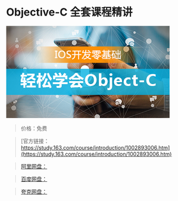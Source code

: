 # Objective-C 全套课程精讲

![img](../../../assets/study163/free/3ca64a6d-e132-436f-8323-8fc608c820ff.jpg)

> 价格：免费

> [官方链接：https://study.163.com/course/introduction/1002893006.htm](https://study.163.com/course/introduction/1002893006.htm)

> [阿里网盘：]()

> [百度网盘：]()

> [夸克网盘：]()
